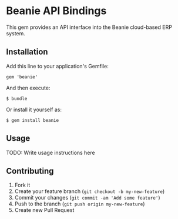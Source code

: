 # Beanie API Bindings

This gem provides an API interface into the Beanie cloud-based ERP system.

## Installation

Add this line to your application's Gemfile:

    gem 'beanie'

And then execute:

    $ bundle

Or install it yourself as:

    $ gem install beanie

## Usage

TODO: Write usage instructions here

## Contributing

1. Fork it
2. Create your feature branch (`git checkout -b my-new-feature`)
3. Commit your changes (`git commit -am 'Add some feature'`)
4. Push to the branch (`git push origin my-new-feature`)
5. Create new Pull Request
